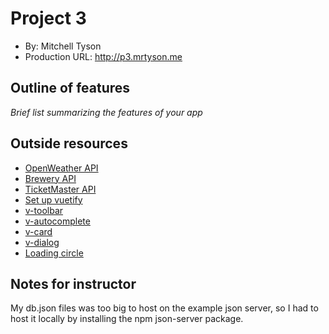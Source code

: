 # Project 3

- By: Mitchell Tyson
- Production URL: <http://p3.mrtyson.me>

## Outline of features

_Brief list summarizing the features of your app_

## Outside resources

- [OpenWeather API](https://openweathermap.org/current)
- [Brewery API](https://www.openbrewerydb.org/)
- [TicketMaster API](https://developer.ticketmaster.com/products-and-docs/apis/getting-started/)
- [Set up vuetify](https://vuetifyjs.com/en/getting-started/quick-start)
- [v-toolbar](https://vuetifyjs.com/en/components/toolbars)
- [v-autocomplete](https://vuetifyjs.com/en/components/autocompletes)
- [v-card](https://vuetifyjs.com/en/components/cards)
- [v-dialog](https://vuetifyjs.com/en/components/dialogs#modal) 
- [Loading circle](https://vuetifyjs.com/en/components/progress-circular)

## Notes for instructor

My db.json files was too big to host on the example json server, so I had to host it locally by installing the npm json-server package.
